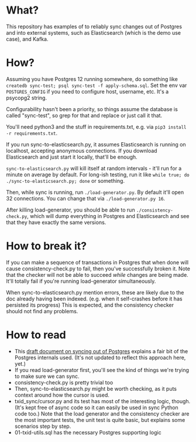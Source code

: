 # What?

This repository has examples of to reliably sync changes out of Postgres and into external systems, such as Elasticsearch (which is the demo use case), and Kafka.

# How?

Assuming you have Postgres 12 running somewhere, do something like `createdb sync-test; psql sync-test -f apply-schema.sql`. Set the env var `POSTGRES_CONFIG` if you need to configure host, username, etc. It's a psycopg2 string.

Configurability hasn't been a priority, so things assume the database is called "sync-test", so grep for that and replace or just call it that.

You'll need python3 and the stuff in requirements.txt, e.g. via `pip3 install -r requirements.txt`.

If you run sync-to-elasticsearch.py, it assumes Elasticsearch is running on localhost, accepting anonymous connections. If you download Elasticsearch and just start it locally, that'll be enough.

`sync-to-elasticsearch.py` will kill itself at random intervals - it'll run for a minute on average by default. For long-ish testing, run it like `while true; do ./sync-to-elasticsearch.py; done` or something.

Then, while sync is running, run `./load-generator.py`. By default it'll open 32 connections. You can change that via `./load-generator.py 16`.

After killing load-generator, you should be able to run `./consistency-check.py`, which will dump everything in Postgres and Elasticsearch and see that they have exactly the same versions.

# How to break it?

If you can make a sequence of transactions in Postgres that when done will cause consistency-check.py to fail, then you've successfully broken it. Note that the checker will not be able to succeed _while_ changes are being made. It'll totally fail if you're running load-generator simultaneously.

When sync-to-elasticsearch.py mention errors, these are likely due to the doc already having been indexed. (e.g. when it self-crashes
before it has persisted its progress) This is expected, and the consistency checker should not find any problems.

# How to read

- This [draft document on syncing out of Postgres](https://docs.google.com/document/d/142S_AqHig1I3mU12lAuWS3Cxff44pIiske6GU6IzBy0/edit) explains a fair bit of the Postgres internals used. (It's not updated to reflect this approach here, yet.)
- If you read load-generator first, you'll see the kind of things we're trying to make sure we can sync.
- consistency-check.py is pretty trivial too
- Then, sync-to-elasticsearch.py might be worth checking, as it puts context around how the cursor is used.
- txid_sync/cursor.py and its test has most of the interesting logic, though. (It's kept free of async code so it can easily be used in sync Python code too.) Note that the load generator and the consistency checker are the most important tests, the unit test is quite basic, but explains some scenarios step by step.
- 01-txid-utils.sql has the necessary Postgres supporting logic
